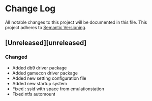 # Change Log
All notable changes to this project will be documented in this file.
This project adheres to [Semantic Versioning](http://semver.org/).

## [Unreleased][unreleased]
### Changed
- Added db9 driver package
- Added gamecon driver package
- Added new setting configuration file
- Added new startup system
- Fixed : ssid with space from emulationstation
- Fixed ntfs automount
